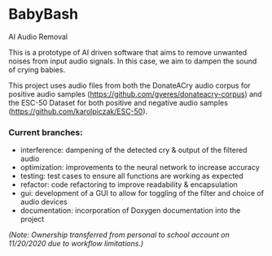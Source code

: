 # BabyBash
AI Audio Removal

This is a prototype of AI driven software that aims to remove unwanted noises from input audio signals.  In this case, we aim to dampen the sound of crying babies.

This project uses audio files from both the DonateACry audio corpus for positive audio samples (https://github.com/gveres/donateacry-corpus) and the ESC-50 Dataset for both positive and negative audio samples (https://github.com/karolpiczak/ESC-50).

### Current branches:
  - interference: dampening of the detected cry & output of the filtered audio
  - optimization: improvements to the neural network to increase accuracy
  - testing: test cases to ensure all functions are working as expected
  - refactor: code refactoring to improve readability & encapsulation
  - gui: development of a GUI to allow for toggling of the filter and choice of audio devices
  - documentation: incorporation of Doxygen documentation into the project

*(Note: Ownership transferred from personal to school account on 11/20/2020 due to workflow limitations.)*
